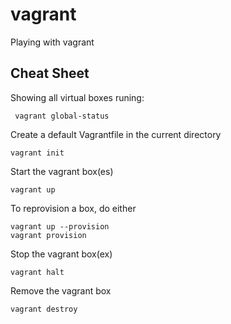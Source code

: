 # vagrant
Playing with vagrant

## Cheat Sheet

Showing all virtual boxes runing: 
 
     vagrant global-status


Create a default Vagrantfile in the current directory

    vagrant init

Start the vagrant box(es)

    vagrant up

To reprovision a box, do either
    
    vagrant up --provision
    vagrant provision

Stop  the vagrant box(ex)

    vagrant halt

Remove the vagrant box

    vagrant destroy